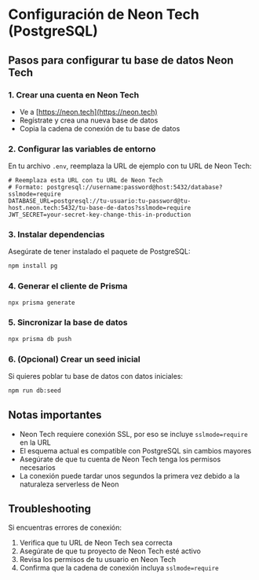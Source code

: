 # Configuración de Neon Tech (PostgreSQL)

## Pasos para configurar tu base de datos Neon Tech

### 1. Crear una cuenta en Neon Tech
- Ve a [https://neon.tech](https://neon.tech)
- Regístrate y crea una nueva base de datos
- Copia la cadena de conexión de tu base de datos

### 2. Configurar las variables de entorno
En tu archivo `.env`, reemplaza la URL de ejemplo con tu URL de Neon Tech:

```env
# Reemplaza esta URL con tu URL de Neon Tech
# Formato: postgresql://username:password@host:5432/database?sslmode=require
DATABASE_URL=postgresql://tu-usuario:tu-password@tu-host.neon.tech:5432/tu-base-de-datos?sslmode=require
JWT_SECRET=your-secret-key-change-this-in-production
```

### 3. Instalar dependencias
Asegúrate de tener instalado el paquete de PostgreSQL:
```bash
npm install pg
```

### 4. Generar el cliente de Prisma
```bash
npx prisma generate
```

### 5. Sincronizar la base de datos
```bash
npx prisma db push
```

### 6. (Opcional) Crear un seed inicial
Si quieres poblar tu base de datos con datos iniciales:
```bash
npm run db:seed
```

## Notas importantes

- Neon Tech requiere conexión SSL, por eso se incluye `sslmode=require` en la URL
- El esquema actual es compatible con PostgreSQL sin cambios mayores
- Asegúrate de que tu cuenta de Neon Tech tenga los permisos necesarios
- La conexión puede tardar unos segundos la primera vez debido a la naturaleza serverless de Neon

## Troubleshooting

Si encuentras errores de conexión:
1. Verifica que tu URL de Neon Tech sea correcta
2. Asegúrate de que tu proyecto de Neon Tech esté activo
3. Revisa los permisos de tu usuario en Neon Tech
4. Confirma que la cadena de conexión incluya `sslmode=require`
